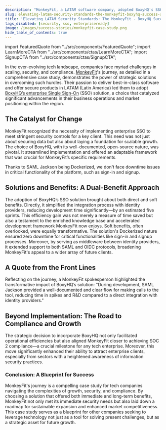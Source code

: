 ```yaml
---
description: "MonkeyFit, a LATAM software company, adopted BoxyHQ's SSO for enhanced security, compliance, and market reach. Learn how their success can be your blueprint."
slug: elevating-latam-security-standards-the-monkeyfit-boxyhq-success-story
title: 'Elevating LATAM Security Standards: The MonkeyFit - BoxyHQ Success Story'
tags_disabled: [security, sso, enterpriseready]
image: /images/success-stories/monkeyfit-case-study.png
hide_table_of_contents: true
---
```


import FeaturedQuote from "../src/components/FeaturedQuote";
import LearnMoreCTA from "../src/components/ctas/LearnMoreCTA";
import SignupCTA from "../src/components/ctas/SignupCTA";

In the ever-evolving tech landscape, companies face myriad challenges in scaling, security, and compliance. [MonkeyFit](https://www.monkeyfitpass.com/)'s journey, as detailed in a comprehensive case study, demonstrates the power of strategic solutions in overcoming such hurdles. Their passion to deliver best-in-class software and offer secure products in LATAM (Latin America) led them to adopt [BoxyHQ’s enterprise Single Sign-On](/enterprise-sso) (SSO) solution, a choice that catalyzed significant advancements in their business operations and market positioning within the region.

<LearnMoreCTA label="Lee el caso de éxito de MonkeyFit en español" newWindow={false} url="/success-stories/elevando-los-estandares-de-seguridad-latam-la-historia-de-exito-de-monkeyfit-boxyhq" />

## The Catalyst for Change

MonkeyFit recognized the necessity of implementing enterprise SSO to meet stringent security controls for a key client. This need was not just about securing data but also about laying a foundation for scalable growth. The choice of BoxyHQ, with its well-documented, open-source nature, was pivotal. It streamlined implementation and offered an adaptable framework that was crucial for MonkeyFit’s specific requirements.

<FeaturedQuote personName="José (Pepo) Arellano" personRole="CEO & Co-Founder - MonkeyFit" pictureSrc="/images/success-stories/jose-pepo-arellano-monkeyfit">
 Thanks to SAML Jackson being Dockerized, we don't face downtime issues in critical functionality of the platform, such as sign-in and signup.
</FeaturedQuote>

## Solutions and Benefits: A Dual-Benefit Approach

The adoption of BoxyHQ’s SSO solution brought about both direct and soft benefits. Directly, it simplified the integration process with identity providers, reducing development time significantly—by an estimated five sprints. This efficiency gain was not merely a measure of time saved but also a testament to the enriched knowledge base and accelerated development framework MonkeyFit now enjoys.
Soft benefits, often overlooked, were equally transformative. The solution's Dockerized nature ensured zero downtime for critical functionalities like sign-in and signup processes. Moreover, by serving as middleware between identity providers, it extended support to both SAML and OIDC protocols, broadening MonkeyFit's appeal to a wider array of future clients.

## A Quote from the Front Lines

Reflecting on the journey, a MonkeyFit spokesperson highlighted the transformative impact of BoxyHQ’s solution: "During development, SAML Jackson provided a well-documented and clear flow for making calls to the tool, reducing time in spikes and R&D compared to a direct integration with identity providers."

<SignupCTA campaign="success-story-monkeyfit" />

## Beyond Implementation: The Road to Compliance and Growth

The strategic decision to incorporate BoxyHQ not only facilitated operational efficiencies but also aligned MonkeyFit closer to achieving SOC 2 compliance—a crucial milestone for any tech enterprise. Moreover, this move significantly enhanced their ability to attract enterprise clients, especially from sectors with a heightened awareness of information security practices.

### Conclusion: A Blueprint for Success

MonkeyFit's journey is a compelling case study for tech companies navigating the complexities of growth, security, and compliance. By choosing a solution that offered both immediate and long-term benefits, MonkeyFit not only met its immediate security needs but also laid down a roadmap for sustainable expansion and enhanced market competitiveness. This case study serves as a blueprint for other companies seeking to leverage technology not just as a tool for solving present challenges, but as a strategic asset for future growth.

<LearnMoreCTA label="Read the interview with MonkeyFit" newWindow={false} url="/blog/leveraging-boxyhqs-open-source-sso-for-greater-market-reach-and-compliance-monkeyfit" />
